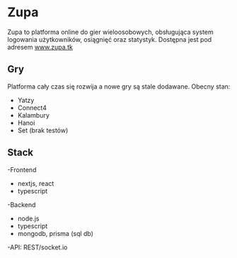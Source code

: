 # **Zupa**

Zupa to platforma online do gier wieloosobowych, obsługująca system logowania użytkowników, osiągnięć oraz statystyk. Dostępna jest pod adresem www.zupa.tk

## Gry

Platforma cały czas się rozwija a nowe gry są stale dodawane. Obecny stan:

* Yatzy
* Connect4
* Kalambury
* Hanoi
* Set (brak testów)

## Stack

-Frontend

* nextjs, react
* typescript

-Backend

* node.js
* typescript
* mongodb, prisma (sql db)

-API: REST/socket.io
